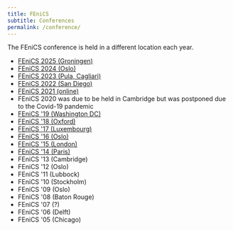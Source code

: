 ```yaml
---
title: FEniCS
subtitle: Conferences
permalink: /conference/
---
```

The FEniCS conference is held in a different location each year.

- [FEniCS 2025 (Groningen)](2025.md)
- [FEniCS 2024 (Oslo)](2024.md)
- [FEniCS 2023 (Pula, Cagliari)](2023.md)
- [FEniCS 2022 (San Diego)](2022.md)
- [FEniCS 2021 (online)](2021.md)
- FEniCS 2020 was due to be held in Cambridge but was postponed due to the Covid-19 pandemic
- [FEniCS '19 (Washington DC)](2019.md)
- [FEniCS '18 (Oxford)](2018.md)
- [FEniCS '17 (Luxembourg)](2017.md)
- [FEniCS '16 (Oslo)](https://easychair.org/smart-program/FEniCS'16/index.html)
- [FEniCS '15 (London)](https://easychair.org/smart-program/FEniCS'15/index.html)
- [FEniCS '14 (Paris)](http://people.cs.uchicago.edu/~ridg/fenicsprojectparis14/lascheduleparis14.pdf)
- FEniCS '13 (Cambridge)
- FEniCS '12 (Oslo)
- FEniCS '11 (Lubbock)
- FEniCS '10 (Stockholm)
- FEniCS '09 (Oslo)
- FEniCS '08 (Baton Rouge)
- FEniCS '07 (?)
- FEniCS '06 (Delft)
- FEniCS '05 (Chicago)
